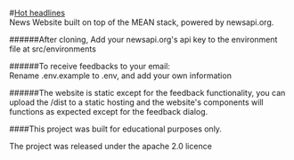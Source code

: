#[Hot headlines](http://megaache-younes.herokuapp.com/)  
News Website built on top of the MEAN stack, powered by newsapi.org.    

######After cloning, Add your newsapi.org's api key to the environment file at src/environments 

######To receive feedbacks to your email:   
Rename .env.example to .env, and add your own information 

######The website is static except for the feedback functionality, you can upload the /dist to a static hosting and the website's components will functions  as expected except for the feedback dialog.

####This project was built for educational purposes only.

The project was released under the apache 2.0 licence

